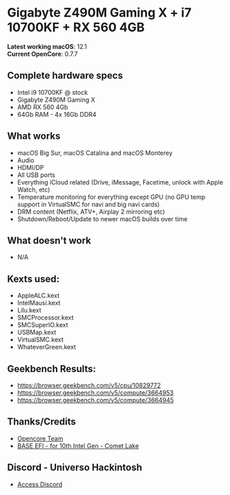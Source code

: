 # Gigabyte Z490M Gaming X + i7 10700KF + RX 560 4GB

**Latest working macOS**: 12.1
<br>
**Current OpenCore**: 0.7.7

## Complete hardware specs
- Intel i9 10700KF @ stock
- Gigabyte Z490M Gaming X
- AMD RX 560 4Gb
- 64Gb RAM - 4x 16Gb DDR4

## What works
- macOS Big Sur, macOS Catalina and macOS Monterey
- Audio
- HDMI/DP
- All USB ports
- Everything iCloud related (Drive, iMessage, Facetime, unlock with Apple Watch, etc)
- Temperature monitoring for everything except GPU (no GPU temp support in VirtualSMC for navi and big navi cards)
- DRM content (Netflix, ATV+, Airplay 2 mirroring etc)
- Shutdown/Reboot/Update to newer macOS builds over time

## What doesn't work
- N/A

## Kexts used:
- AppleALC.kext
- IntelMausi.kext
- Lilu.kext
- SMCProcessor.kext
- SMCSuperIO.kext
- USBMap.kext
- VirtualSMC.kext
- WhateverGreen.kext

## Geekbench Results:
- https://browser.geekbench.com/v5/cpu/10829772
- https://browser.geekbench.com/v5/compute/3664953
- https://browser.geekbench.com/v5/compute/3664945

## Thanks/Credits
- [Opencore Team](https://dortania.github.io/getting-started/)
- [BASE EFI - for 10th Intel Gen - Comet Lake](https://github.com/luchina-gabriel/BASE-EFI-INTEL-DESKTOP-10THGEN-COMET-LAKE)

## Discord - Universo Hackintosh
- [Access Discord](https://discord.universohackintosh.com.br)
